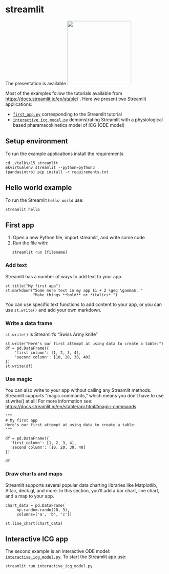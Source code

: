 # streamlit
The presentation is available 
<a href="https://docs.google.com/presentation/d/e/2PACX-1vQrZkJrlD4MNEkP44AFC8UQ8WonqTsdYArqyhVRTfBgH8RTutZ1ghzgjZ593lQUYJPQ6_f9-6JqkhK0/pub?start=false&loop=false&delayms=3000" target="_blank">
    <img src="./presenation.png" height="200" />
</a>

Most of the examples follow the tutorials available from https://docs.streamlit.io/en/stable/ .
Here we present two Streamlit applications:
- [`first_app.py`](./first_app.py) corresponding to the Streamlit tutorial
- [`interactive_icg_model.py`](./interactive_icg_model.py) demonstrating Streamlit with a physiological based pharamacokinetics model of ICG (ODE model)

## Setup environment
To run the example applications install the requirements 
```
cd ./talks/15_streamlit
mkvirtualenv streamlit --python=python3
(pandasintro) pip install -r requirements.txt
```

## Hello world example
To run the Streamlit `hello world` use:
```
streamlit hello
``` 

## First app
1. Open a new Python file, import streamlit, and write some code 
2. Run the file with:
```
   streamlit run [filename]
```

### Add text
Streamlit has a number of ways to add text to your app.
```
st.title("My first app")
st.markdown("Some more text in my app $1 + 2 \geq \gamma$. "
            "Make things **bold** or *italics*.")
```

You can use specific text functions to add content to your app,
or you can use `st.write()` and add your own markdown.


### Write a data frame
`st.write()` is Streamlit’s “Swiss Army knife”
```
st.write("Here's our first attempt at using data to create a table:")
df = pd.DataFrame({
    'first column': [1, 2, 3, 4],
    'second column': [10, 20, 30, 40]
})
st.write(df)
```

### Use magic
You can also write to your app without calling any Streamlit methods.
Streamlit supports “magic commands,” which means you don’t have to use st.write()
at all!
For more information see: https://docs.streamlit.io/en/stable/api.html#magic-commands

```
"""
# My first app
Here's our first attempt at using data to create a table:
"""

df = pd.DataFrame({
  'first column': [1, 2, 3, 4],
  'second column': [10, 20, 30, 40]
})

df
```

### Draw charts and maps
Streamlit supports several popular data charting libraries like Matplotlib, Altair,
deck.gl, and more. In this section, you’ll add a bar chart, line chart, and a map
to your app.

```
chart_data = pd.DataFrame(
     np.random.randn(20, 3),
     columns=['a', 'b', 'c'])

st.line_chart(chart_data)
```

## Interactive ICG app
The second example is an interactive ODE model: [`interactive_icg_model.py`](./interactive_icg_model.py).
To start the Streamlit app use:
```
streamlit run interactive_icg_model.py
```